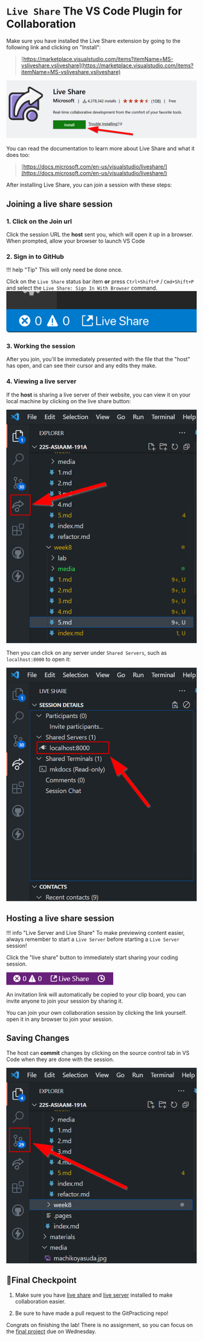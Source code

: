 # `Live Share` The VS Code Plugin for Collaboration

Make sure you have installed the Live Share extension by going to the following link and clicking on "Install": 

>[https://marketplace.visualstudio.com/items?itemName=MS-vsliveshare.vsliveshare](https://marketplace.visualstudio.com/items?itemName=MS-vsliveshare.vsliveshare)

![./media/live_share_install.png](./media/live_share_install.png)

You can read the documentation to learn more about Live Share and what it does too:

>[https://docs.microsoft.com/en-us/visualstudio/liveshare/](https://docs.microsoft.com/en-us/visualstudio/liveshare/)


After installing Live Share, you can join a session with these steps:

## Joining a live share session

### 1. Click on the Join url

Click the session URL the **host** sent you, which will open it up in a browser. When prompted, allow your browser to launch VS Code

### 2. Sign in to GitHub

!!! help "Tip"
    This will only need be done once.

Click on the `Live Share` status bar item **or** press `Ctrl+Shift+P` / `Cmd+Shift+P` and select the `Live Share: Sign In With Browser` command.
![](media/vscode-sign-in-button.png)

### 3. Working the session

After you join, you'll be immediately presented with the file that the "host" has open, and can see their cursor and any edits they make.

### 4. Viewing a live server

If the **host** is sharing a live server of their website, you can view it on your local machine by clicking on the live share button:

![](media/livesharebutton.png)

Then you can click on any server under `Shared Servers`, such as `localhost:8000` to open it: 

![](media/liveshareserver.png)

## Hosting a live share session

!!! info "Live Server and Live Share"
    To make previewing content easier, always remember to start a `Live Server` before starting a `Live Server` session!


Click the "live share" button to immediately start sharing your coding session.

![./media/vscode-share-button-new.png](./media/vscode-share-button-new.png)

An invitation link will automatically be copied to your clip board, you can invite anyone to join your session by sharing it. 

You can join your own collaboration session by clicking the link yourself. open it in any browser to join your session.

## Saving Changes

The host can **commit** changes by clicking on the source control tab in VS Code when they are done with the session.

![](./media/commitchanges.png)

## 🏁Final Checkpoint

1. Make sure you have [live share](https://marketplace.visualstudio.com/items?itemName=MS-vsliveshare.vsliveshare) and [live server](https://marketplace.visualstudio.com/items?itemName=ritwickdey.LiveServer) installed to make collaboration easier.

2. Be sure to have made a pull request to the GitPracticing repo!

Congrats on finishing the lab! There is no assignment, so you can focus on the [final project](../../assignments/final.md) due on Wednesday.